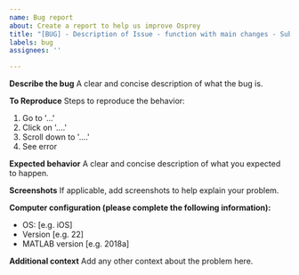 ```yaml
---
name: Bug report
about: Create a report to help us improve Osprey
title: "[BUG] - Description of Issue - function with main changes - Submitter"
labels: bug
assignees: ''

---
```


**Describe the bug**
A clear and concise description of what the bug is.

**To Reproduce**
Steps to reproduce the behavior:
1. Go to '...'
2. Click on '....'
3. Scroll down to '....'
4. See error

**Expected behavior**
A clear and concise description of what you expected to happen.

**Screenshots**
If applicable, add screenshots to help explain your problem.

**Computer configuration (please complete the following information):**
 - OS: [e.g. iOS]
 - Version [e.g. 22]
 - MATLAB version [e.g. 2018a]

**Additional context**
Add any other context about the problem here.
